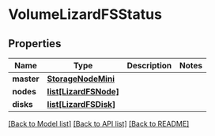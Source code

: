 # VolumeLizardFSStatus

## Properties

Name | Type | Description | Notes
------------ | ------------- | ------------- | -------------
**master** | [**StorageNodeMini**](StorageNodeMini.md) |  | 
**nodes** | [**list[LizardFSNode]**](LizardFSNode.md) |  | 
**disks** | [**list[LizardFSDisk]**](LizardFSDisk.md) |  | 

[[Back to Model list]](../#documentation-for-models) [[Back to API list]](../#documentation-for-api-endpoints) [[Back to README]](../)


